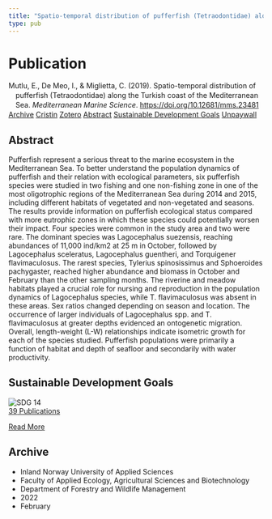 ```yaml
---
title: "Spatio-temporal distribution of pufferfish (Tetraodontidae) along the Turkish coast of the Mediterranean Sea"
type: pub
---
```

<h1>Publication</h1>
<article id="csl-bib-container-QD5H5WW4" class="csl-bib-container">
  <div class="csl-bib-body" style="line-height: 1.35; padding-left: 1em; text-indent:-1em;">
  <div class="csl-entry">Mutlu, E., De Meo, I., &amp; Miglietta, C. (2019). Spatio-temporal distribution of pufferfish (Tetraodontidae) along the Turkish coast of the Mediterranean Sea. <i>Mediterranean Marine Science</i>. <a href="https://doi.org/10.12681/mms.23481">https://doi.org/10.12681/mms.23481</a></div>
</div>
  <div class="csl-bib-buttons">
    <a href="#taxonomy-article-QD5H5WW4" class="csl-bib-button">Archive</a>
    <a href="https://app.cristin.no/results/show.jsf?id=2004105" alt="Cristin URL" class="csl-bib-button">Cristin</a>
    <a href="http://zotero.org/groups/5022929/items/QD5H5WW4" alt="Zotero URL" class="csl-bib-button">Zotero</a>
    <a href="#abstract-article-QD5H5WW4" class="csl-bib-button">Abstract</a>
    <a href="#sdg-article-QD5H5WW4" class="csl-bib-button">Sustainable Development Goals</a>
    <a href="https://ejournals.epublishing.ekt.gr/index.php/hcmr-med-mar-sc/article/download/23481/21127" class="csl-bib-button">Unpaywall</a>
  </div>
  <div id="csl-bib-meta-container-QD5H5WW4"></div>
</article>
<div id="csl-bib-meta-QD5H5WW4" class="csl-bib-meta">
  <article id="abstract-article-QD5H5WW4" class="abstract-article">
    <h1>Abstract</h1>
    Pufferfish represent a serious threat to the marine ecosystem in the Mediterranean Sea. To better understand the population dynamics of pufferfish and their relation with ecological parameters, six pufferfish species were studied in two fishing and one non-fishing zone in one of the most oligotrophic regions of the Mediterranean Sea during 2014 and 2015, including different habitats of vegetated and non-vegetated and seasons. The results provide information on pufferfish ecological status compared with more eutrophic zones in which these species could potentially worsen their impact. Four species were common in the study area and two were rare. The dominant species was Lagocephalus suezensis, reaching abundances of 11,000 ind/km2 at 25 m in October, followed by Lagocephalus sceleratus, Lagocephalus guentheri, and Torquigener flavimaculosus. The rarest species, Tylerius spinosissimus and Sphoeroides pachygaster, reached higher abundance and biomass in October and February than the other sampling months. The riverine and meadow habitats played a crucial role for nursing and reproduction in the population dynamics of Lagocephalus species, while T. flavimaculosus was absent in these areas. Sex ratios changed depending on season and location. The occurrence of larger individuals of Lagocephalus spp. and T. flavimaculosus at greater depths evidenced an ontogenetic migration. Overall, length-weight (L-W) relationships indicate isometric growth for each of the species studied. Pufferfish populations were primarily a function of habitat and depth of seafloor and secondarily with water productivity.
  </article>
  <article id="sdg-article-QD5H5WW4" class="sdg-article">
    <h1>Sustainable Development Goals</h1>
    <div class="sdg-container"><div id="sdg14" class="sdg">
<img src="{{< params subfolder >}}images/sdg/sdg14_en.png" class="image" alt="SDG 14">
<div class="sdg-overlay">
<a href="{{< params subfolder >}}en/archive/?sdg=14#archive" class="sdg-publication-count"><span>39</span> Publications</a>
<p><a href="https://sdgs.un.org/goals/goal14" class="sdg-read-more">Read More</a></p>
</div>
</div></div>
  </article>
  <article id="taxonomy-article-QD5H5WW4" class="taxonomy-article">
    <h1>Archive</h1>
    <ul>
      <li>Inland Norway University of Applied Sciences</li>
      <li>Faculty of Applied Ecology, Agricultural Sciences and Biotechnology</li>
      <li>Department of Forestry and Wildlife Management</li>
      <li>2022</li>
      <li>February</li>
    </ul>
  </article>
</div>
